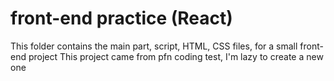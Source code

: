 # front-end practice (React)
This folder contains the main part, script, HTML, CSS files, for a small front-end project
This project came from pfn coding test, I'm lazy to create a new one